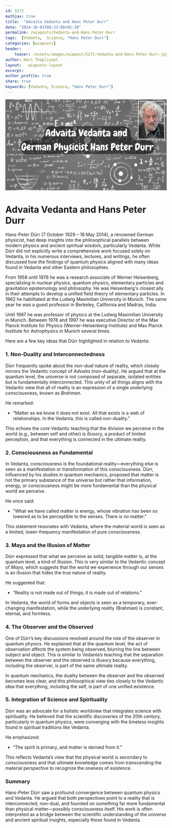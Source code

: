 ```yaml
---        
id: 5272
mathjax: true        
title:  "Advaita Vedanta and Hans Peter Durr"        
date: "2024-10-01T08:33:00+05:30"        
permalink: /wiaposts/Vedanta-and-Hans-Peter-Durr
tags:  [Vedanta,  Science, "Hans Peter Durr"]         
categories: [wiaposts] 
header:        
    teaser: /assets/images/wiapost/5272-Vedanta-and-Hans-Peter-Durr.jpg               
author: Hari Thapliyaal        
layout:   wiaposts-layout        
excerpt:        
author_profile: true        
share: true
keywords: [Vedanta, Science, "Hans Peter Durr"]  
--- 
```


![Advaita Vedanta and Hans Peter Durr](/assets/images/wiapost/5272-Vedanta-and-Hans-Peter-Durr.jpg)    
    
# Advaita Vedanta and Hans Peter Durr   
    
Hans-Peter Dürr (7 October 1929 – 18 May 2014), a renowned German physicist, had deep insights into the philosophical parallels between modern physics and ancient spiritual wisdom, particularly Vedanta. While Dürr did not explicitly write a comprehensive work focused solely on Vedanta, in his numerous interviews, lectures, and writings, he often discussed how the findings of quantum physics aligned with many ideas found in Vedanta and other Eastern philosophies. 

From 1958 until 1976 he was a research associate of Werner Heisenberg, specializing in nuclear physics, quantum physics, elementary particles and gravitation epistemology and philosophy. He was Heisenberg's closest ally in their attempts to develop a unified field theory of elementary particles. In 1962 he habilitated at the Ludwig Maximilian University in Munich. The same year he was a guest professor in Berkeley, California and Madras, India.

Until 1997 he was professor of physics at the Ludwig Maximilian University in Munich. Between 1978 and 1997 he was executive Director of the Max Planck Institute for Physics (Werner-Heisenberg-Institute) and Max Planck Institute for Astrophysics in Munich several times.

Here are a few key ideas that Dürr highlighted in relation to Vedanta:

### 1. **Non-Duality and Interconnectedness**
Dürr frequently spoke about the *non-dual* nature of reality, which closely mirrors the Vedantic concept of *Advaita* (non-duality). He argued that at the quantum level, the universe is not composed of separate, isolated entities but is fundamentally interconnected. This unity of all things aligns with the Vedantic view that all of reality is an expression of a single underlying consciousness, known as *Brahman*.

He remarked:
- “Matter as we know it does not exist. All that exists is a web of relationships. In the Vedanta, this is called non-duality."

This echoes the core Vedantic teaching that the division we perceive in the world (e.g., between self and other) is illusory, a product of limited perception, and that everything is connected in the ultimate reality.

### 2. **Consciousness as Fundamental**
In Vedanta, consciousness is the foundational reality—everything else is seen as a manifestation or transformation of this consciousness. Dürr, influenced by his studies in quantum mechanics, proposed that matter is not the primary substance of the universe but rather that information, energy, or consciousness might be more fundamental than the physical world we perceive.

He once said:
- "What we have called matter is energy, whose vibration has been so lowered as to be perceptible to the senses. There is no matter."

This statement resonates with Vedanta, where the material world is seen as a limited, lower-frequency manifestation of pure consciousness.

### 3. **Maya and the Illusion of Matter**
Dürr expressed that what we perceive as solid, tangible matter is, at the quantum level, a kind of illusion. This is very similar to the Vedantic concept of *Maya*, which suggests that the world we experience through our senses is an illusion that hides the true nature of reality.

He suggested that:
- “Reality is not made out of things; it is made out of relations.”

In Vedanta, the world of forms and objects is seen as a temporary, ever-changing manifestation, while the underlying reality (Brahman) is constant, eternal, and formless.

### 4. **The Observer and the Observed**
One of Dürr’s key discussions revolved around the role of the observer in quantum physics. He explained that at the quantum level, the act of observation affects the system being observed, blurring the line between subject and object. This is similar to Vedanta’s teaching that the separation between the observer and the observed is illusory because everything, including the observer, is part of the same ultimate reality.

In quantum mechanics, the duality between the observer and the observed becomes less clear, and this philosophical view ties closely to the Vedantic idea that everything, including the self, is part of one unified existence.

### 5. **Integration of Science and Spirituality**
Dürr was an advocate for a holistic worldview that integrates science with spirituality. He believed that the scientific discoveries of the 20th century, particularly in quantum physics, were converging with the timeless insights found in spiritual traditions like Vedanta.

He emphasized:
- “The spirit is primary, and matter is derived from it.”

This reflects Vedanta’s view that the physical world is secondary to consciousness and that ultimate knowledge comes from transcending the material perspective to recognize the oneness of existence.

### Summary
Hans-Peter Dürr saw a profound convergence between quantum physics and Vedanta. He argued that both perspectives point to a reality that is interconnected, non-dual, and founded on something far more fundamental than physical matter—possibly consciousness itself. His work is often interpreted as a bridge between the scientific understanding of the universe and ancient spiritual insights, especially those found in Vedanta.